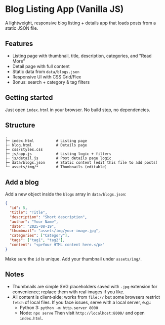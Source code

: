 # Blog Listing App (Vanilla JS)

A lightweight, responsive blog listing + details app that loads posts from a static JSON file.

## Features
- Listing page with thumbnail, title, description, categories, and "Read More"
- Detail page with full content
- Static data from `data/blogs.json`
- Responsive UI with CSS Grid/Flex
- Bonus: search + category & tag filters

## Getting started
Just open `index.html` in your browser. No build step, no dependencies.

## Structure
```
.
├─ index.html          # Listing page
├─ blog.html           # Details page
├─ css/styles.css
├─ js/app.js           # Listing logic + filters
├─ js/detail.js        # Post details page logic
├─ data/blogs.json     # Static content (edit this file to add posts)
└─ assets/img/*        # Thumbnails (editable)
```

## Add a blog
Add a new object inside the `blogs` array in `data/blogs.json`:
```json
{
  "id": 5,
  "title": "Title",
  "description": "Short description",
  "author": "Your Name",
  "date": "2025-08-19",
  "thumbnail": "assets/img/your-image.jpg",
  "categories": ["Category"],
  "tags": ["tag1", "tag2"],
  "content": "<p>Your HTML content here.</p>"
}
```
Make sure the `id` is unique. Add your thumbnail under `assets/img/`.

## Notes
- Thumbnails are simple SVG placeholders saved with `.jpg` extension for convenience; replace them with real images if you like.
- All content is client-side; works from `file://` but some browsers restrict `fetch` of local files. If you face issues, serve with a local server, e.g.:
  - Python 3: `python -m http.server 8000`
  - Node: `npx serve`
Then visit `http://localhost:8000/` and open `index.html`.
